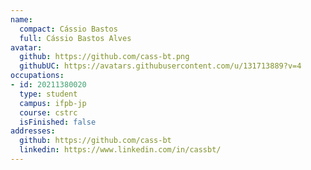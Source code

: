 ```yaml
---
name:
  compact: Cássio Bastos
  full: Cássio Bastos Alves
avatar:
  github: https://github.com/cass-bt.png
  githubUC: https://avatars.githubusercontent.com/u/131713889?v=4
occupations:
- id: 20211380020
  type: student
  campus: ifpb-jp
  course: cstrc
  isFinished: false
addresses:
  github: https://github.com/cass-bt
  linkedin: https://www.linkedin.com/in/cassbt/
---
```

